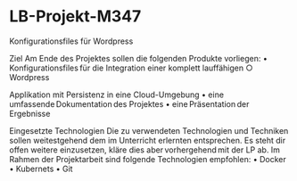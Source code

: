 # LB-Projekt-M347
 Konfigurationsfiles für Wordpress
 
Ziel
Am Ende des Projektes sollen die folgenden Produkte vorliegen:
• Konfigurationsfiles für die Integration einer komplett lauffähigen
○ Wordpress

Applikation mit Persistenz in eine Cloud-Umgebung
• eine umfassende Dokumentation des Projektes
• eine Präsentation der Ergebnisse

Eingesetzte Technologien
Die zu verwendeten Technologien und Techniken sollen weitestgehend dem im Unterricht erlernten entsprechen.
Es steht dir offen weitere einzusetzen, kläre dies aber vorhergehend mit der LP ab. Im Rahmen der Projektarbeit
sind folgende Technologien empfohlen:
• Docker
• Kubernets
• Git
